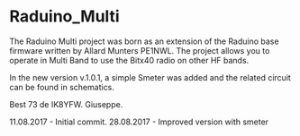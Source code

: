 # Raduino_Multi


The Raduino Multi project was born as an extension of the Raduino base firmware written by Allard Munters PE1NWL. The project allows you to operate in Multi Band to use the Bitx40 radio on other HF bands.

In the new version v.1.0.1, a simple Smeter was added and the related circuit can be found in schematics.

Best 73 de IK8YFW. Giuseppe.

11.08.2017 - Initial commit.
28.08.2017 - Improved version with smeter
             


